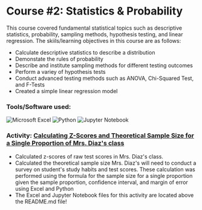 # Course #2: Statistics & Probability
This course covered fundamental statistical topics such as descriptive statistics, probability, sampling methods, hypothesis testing, and linear regression. The skiils/learning objectives in this course are as follows:

- Calculate descriptive statistics to describe a distribution
- Demonstate the rules of probability
- Describe and institute sampling methods for different testing outcomes
- Perform a variey of hypothesis tests
- Conduct advanced testing methods such as ANOVA, Chi-Squared Test, and F-Tests
- Created a simple linear regression model

### Tools/Software used:
![Microsoft Excel](https://img.shields.io/badge/Tool-Microsoft_Excel-informational?style=flat&logo=microsoft-excel&logoColor=white&color=008080)
![Python](https://img.shields.io/badge/Code-Python-informational?style=falt&logo=python&logoColor=ffdd54&color=008080)
![Jupyter Notebook](https://img.shields.io/badge/Tool-Jupyter-informational?style=flat&logo=jupyter&logoColor=orange&color=008080)

### Activity: [Calculating Z-Scores and Theoretical Sample Size for a Single Proportion of Mrs. Diaz's class](https://github.com/collinbashore/data-analytics-portfolio/tree/main/Statistics%20%26%20Probability)

- Calculated z-scores of raw test scores in Mrs. Diaz's class.
- Calculated the theoretical sample size Mrs. Diaz's will need to conduct a survey on student's study habits and test scores. These calculation was performed using the formula for the sample size for a single proportion given the sample proportion, confidence interval, and margin of error using Excel and Python
- The Excel and Jupyter Notebook files for this activity are located above the README.md file!
